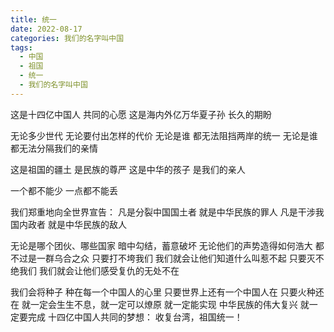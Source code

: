 ```yaml
---
title: 统一
date: 2022-08-17
categories: 我们的名字叫中国
tags:
  - 中国
  - 祖国
  - 统一
  - 我们的名字叫中国
---
```


这是十四亿中国人
共同的心愿
这是海内外亿万华夏子孙
长久的期盼
<!--more-->
无论多少世代
无论要付出怎样的代价
无论是谁
都无法阻挡两岸的统一
无论是谁
都无法分隔我们的亲情

这是祖国的疆土
是民族的尊严
这是中华的孩子
是我们的亲人

一个都不能少
一点都不能丢

我们郑重地向全世界宣告：
凡是分裂中国国土者
就是中华民族的罪人
凡是干涉我国内政者
就是中华民族的敌人

无论是哪个团伙、哪些国家
暗中勾结，蓄意破坏
无论他们的声势造得如何浩大
都不过是一群乌合之众
只要打不垮我们
我们就会让他们知道什么叫惹不起
只要灭不绝我们
我们就会让他们感受复仇的无处不在

我们会将种子
种在每一个中国人的心里
只要世界上还有一个中国人在
只要火种还在
就一定会生生不息，就一定可以燎原
就一定能实现
中华民族的伟大复兴
就一定要完成
十四亿中国人共同的梦想：
收复台湾，祖国统一！
